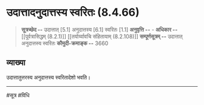 # उदात्तादनुदात्तस्य स्वरितः (8.4.66)
> **सूत्रच्छेद --** उदात्तात् [5.1] अनुदात्तस्य [6.1] स्वरितः [1.1]
> **अनुवृत्ति --** -
> **अधिकार --** [[पूर्वत्रासिद्धम् (8.2.1)]] [[तयोर्य्वावचि संहितायाम्  (8.2.108)]]
> **सम्पूर्णसूत्रम् --** उदात्तात् अनुदात्तस्य स्वरितः
> **कौमुदी-क्रमाङ्क --** 3660

## व्याख्या

उदात्तातुत्तरस्य अनुदात्तस्य स्वरितादेशो भवति।

---
#सूत्र #विधि 